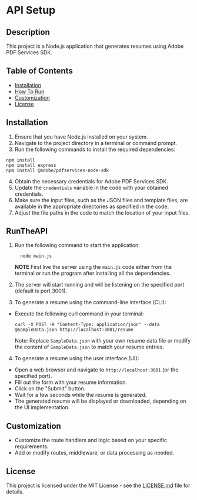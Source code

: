 # API Setup

## Description
This project is a Node.js application that generates resumes using Adobe PDF Services SDK.

## Table of Contents
- [Installation](#installation)
- [How To Run](#RunTheAPI)
- [Customization](#customization)
- [License](#license)

## Installation
1. Ensure that you have Node.js installed on your system.
2. Navigate to the project directory in a terminal or command prompt.
3. Run the following commands to install the required dependencies:
```
npm install
npm install express
npm install @adobe/pdfservices-node-sdk

```
4. Obtain the necessary credentials for Adobe PDF Services SDK.
5. Update the `credentials` variable in the code with your obtained credentials.
6. Make sure the input files, such as the JSON files and template files, are available in the appropriate directories as specified in the code.
7. Adjust the file paths in the code to match the location of your input files.

## RunTheAPI
1. Run the following command to start the application:
   ```
     node main.js
   
   ```
   **NOTE** First live the server using the `main.js` code either from the terminal or run the program after installing all the dependencies.

2. The server will start running and will be listening on the specified port (default is port 3001).
3. To generate a resume using the command-line interface (CLI):
- Execute the following curl command in your terminal:
  ```
  curl -X POST -H "Content-Type: application/json" --data @SampleData.json http://localhost:3001/resume
  ```
  Note: Replace `SampleData.json` with your own resume data file or modify the content of `SampleData.json` to match your resume entries.
4. To generate a resume using the user interface (UI):
- Open a web browser and navigate to `http://localhost:3001` (or the specified port).
- Fill out the form with your resume information.
- Click on the "Submit" button.
- Wait for a few seconds while the resume is generated.
- The generated resume will be displayed or downloaded, depending on the UI implementation.

## Customization
- Customize the route handlers and logic based on your specific requirements.
- Add or modify routes, middleware, or data processing as needed.

## License
This project is licensed under the MIT License - see the [LICENSE.md](LICENSE.md) file for details.


